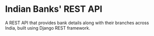 # Indian Banks' REST API

A REST API that provides bank details along with their branches across India, built using Django REST framework.


